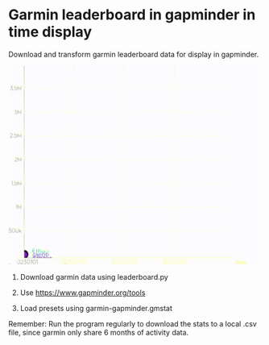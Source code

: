# Garmin leaderboard in gapminder in time display

Download and transform garmin leaderboard data for display in gapminder.

![Alt text](garmin-gapminder.gif)

1) Download garmin data using leaderboard.py
 
2) Use https://www.gapminder.org/tools 

3) Load presets using garmin-gapminder.gmstat

Remember: Run the program regularly to download the stats to a local .csv file, since garmin only share 6 months of activity data.
